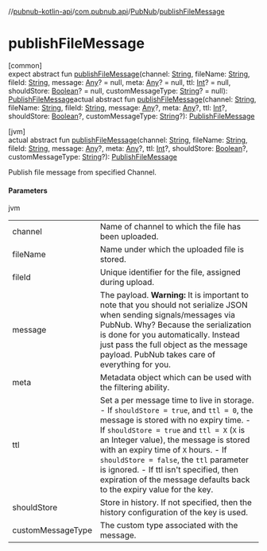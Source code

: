 //[pubnub-kotlin-api](../../../index.md)/[com.pubnub.api](../index.md)/[PubNub](index.md)/[publishFileMessage](publish-file-message.md)

# publishFileMessage

[common]\
expect abstract fun [publishFileMessage](publish-file-message.md)(channel: [String](https://kotlinlang.org/api/latest/jvm/stdlib/kotlin-stdlib/kotlin/-string/index.html), fileName: [String](https://kotlinlang.org/api/latest/jvm/stdlib/kotlin-stdlib/kotlin/-string/index.html), fileId: [String](https://kotlinlang.org/api/latest/jvm/stdlib/kotlin-stdlib/kotlin/-string/index.html), message: [Any](https://kotlinlang.org/api/latest/jvm/stdlib/kotlin-stdlib/kotlin/-any/index.html)? = null, meta: [Any](https://kotlinlang.org/api/latest/jvm/stdlib/kotlin-stdlib/kotlin/-any/index.html)? = null, ttl: [Int](https://kotlinlang.org/api/latest/jvm/stdlib/kotlin-stdlib/kotlin/-int/index.html)? = null, shouldStore: [Boolean](https://kotlinlang.org/api/latest/jvm/stdlib/kotlin-stdlib/kotlin/-boolean/index.html)? = null, customMessageType: [String](https://kotlinlang.org/api/latest/jvm/stdlib/kotlin-stdlib/kotlin/-string/index.html)? = null): [PublishFileMessage](../../com.pubnub.api.endpoints.files/-publish-file-message/index.md)actual abstract fun [publishFileMessage](publish-file-message.md)(channel: [String](https://kotlinlang.org/api/latest/jvm/stdlib/kotlin-stdlib/kotlin/-string/index.html), fileName: [String](https://kotlinlang.org/api/latest/jvm/stdlib/kotlin-stdlib/kotlin/-string/index.html), fileId: [String](https://kotlinlang.org/api/latest/jvm/stdlib/kotlin-stdlib/kotlin/-string/index.html), message: [Any](https://kotlinlang.org/api/latest/jvm/stdlib/kotlin-stdlib/kotlin/-any/index.html)?, meta: [Any](https://kotlinlang.org/api/latest/jvm/stdlib/kotlin-stdlib/kotlin/-any/index.html)?, ttl: [Int](https://kotlinlang.org/api/latest/jvm/stdlib/kotlin-stdlib/kotlin/-int/index.html)?, shouldStore: [Boolean](https://kotlinlang.org/api/latest/jvm/stdlib/kotlin-stdlib/kotlin/-boolean/index.html)?, customMessageType: [String](https://kotlinlang.org/api/latest/jvm/stdlib/kotlin-stdlib/kotlin/-string/index.html)?): [PublishFileMessage](../../com.pubnub.api.endpoints.files/-publish-file-message/index.md)

[jvm]\
actual abstract fun [publishFileMessage](publish-file-message.md)(channel: [String](https://kotlinlang.org/api/latest/jvm/stdlib/kotlin-stdlib/kotlin/-string/index.html), fileName: [String](https://kotlinlang.org/api/latest/jvm/stdlib/kotlin-stdlib/kotlin/-string/index.html), fileId: [String](https://kotlinlang.org/api/latest/jvm/stdlib/kotlin-stdlib/kotlin/-string/index.html), message: [Any](https://kotlinlang.org/api/latest/jvm/stdlib/kotlin-stdlib/kotlin/-any/index.html)?, meta: [Any](https://kotlinlang.org/api/latest/jvm/stdlib/kotlin-stdlib/kotlin/-any/index.html)?, ttl: [Int](https://kotlinlang.org/api/latest/jvm/stdlib/kotlin-stdlib/kotlin/-int/index.html)?, shouldStore: [Boolean](https://kotlinlang.org/api/latest/jvm/stdlib/kotlin-stdlib/kotlin/-boolean/index.html)?, customMessageType: [String](https://kotlinlang.org/api/latest/jvm/stdlib/kotlin-stdlib/kotlin/-string/index.html)?): [PublishFileMessage](../../com.pubnub.api.endpoints.files/-publish-file-message/index.md)

Publish file message from specified Channel.

#### Parameters

jvm

| | |
|---|---|
| channel | Name of channel to which the file has been uploaded. |
| fileName | Name under which the uploaded file is stored. |
| fileId | Unique identifier for the file, assigned during upload. |
| message | The payload.     **Warning:** It is important to note that you should not serialize JSON     when sending signals/messages via PubNub.     Why? Because the serialization is done for you automatically.     Instead just pass the full object as the message payload.     PubNub takes care of everything for you. |
| meta | Metadata object which can be used with the filtering ability. |
| ttl | Set a per message time to live in storage.     - If `shouldStore = true`, and `ttl = 0`, the message is stored       with no expiry time.     - If `shouldStore = true` and `ttl = X` (`X` is an Integer value),       the message is stored with an expiry time of `X` hours.     - If `shouldStore = false`, the `ttl` parameter is ignored.     - If ttl isn't specified, then expiration of the message defaults       back to the expiry value for the key. |
| shouldStore | Store in history.     If not specified, then the history configuration of the key is used. |
| customMessageType | The custom type associated with the message. |
